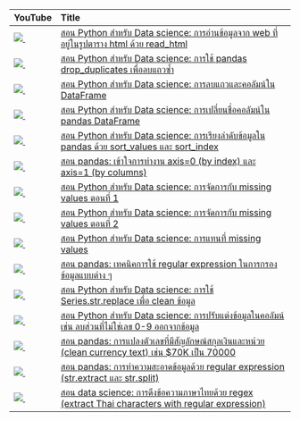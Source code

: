 | YouTube                                                                                                     | Title                                                                                                                                          |
|:------------------------------------------------------------------------------------------------------------|:-----------------------------------------------------------------------------------------------------------------------------------------------|
| <a href=https://youtu.be/ucjGGJHzC9I><img src=https://i.ytimg.com/vi/ucjGGJHzC9I/mqdefault.jpg />&nbsp;</a> | <a href="https://youtu.be/ucjGGJHzC9I">สอน Python สำหรับ Data science: การอ่านข้อมูลจาก web ที่อยู่ในรูปตาราง html ด้วย read_html</a>          |
| <a href=https://youtu.be/wO2KzbYKNFY><img src=https://i.ytimg.com/vi/wO2KzbYKNFY/mqdefault.jpg />&nbsp;</a> | <a href="https://youtu.be/wO2KzbYKNFY">สอน Python สำหรับ Data science: การใช้ pandas drop_duplicates เพื่อลบแถวซ้ำ</a>                          |
| <a href=https://youtu.be/_T9HUhE6XD4><img src=https://i.ytimg.com/vi/_T9HUhE6XD4/mqdefault.jpg />&nbsp;</a> | <a href="https://youtu.be/_T9HUhE6XD4">สอน Python สำหรับ Data science: การลบแถวและคอลัมน์ใน DataFrame</a>                                      |
| <a href=https://youtu.be/sZZkBpc_eo0><img src=https://i.ytimg.com/vi/sZZkBpc_eo0/mqdefault.jpg />&nbsp;</a> | <a href="https://youtu.be/sZZkBpc_eo0">สอน Python สำหรับ Data science: การเปลี่ยนชื่อคอลัมน์ใน pandas DataFrame</a>                            |
| <a href=https://youtu.be/Wa2xatlpOsI><img src=https://i.ytimg.com/vi/Wa2xatlpOsI/mqdefault.jpg />&nbsp;</a> | <a href="https://youtu.be/Wa2xatlpOsI">สอน Python สำหรับ Data science: การเรียงลำดับข้อมูลใน pandas ด้วย sort_values และ sort_index</a>        |
| <a href=https://youtu.be/29RJJ_Ia3SI><img src=https://i.ytimg.com/vi/29RJJ_Ia3SI/mqdefault.jpg />&nbsp;</a> | <a href="https://youtu.be/29RJJ_Ia3SI">สอน pandas: เข้าใจการทำงาน axis=0 (by index) และ axis=1 (by columns)</a>                                |
| <a href=https://youtu.be/Ysgqv1ICWU4><img src=https://i.ytimg.com/vi/Ysgqv1ICWU4/mqdefault.jpg />&nbsp;</a> | <a href="https://youtu.be/Ysgqv1ICWU4">สอน Python สำหรับ Data science: การจัดการกับ missing values ตอนที่ 1</a>                                 |
| <a href=https://youtu.be/Fib0R8yJOYE><img src=https://i.ytimg.com/vi/Fib0R8yJOYE/mqdefault.jpg />&nbsp;</a> | <a href="https://youtu.be/Fib0R8yJOYE">สอน Python สำหรับ Data science: การจัดการกับ missing values ตอนที่ 2</a>                                 |
| <a href=https://youtu.be/g3T4KTzfK3U><img src=https://i.ytimg.com/vi/g3T4KTzfK3U/mqdefault.jpg />&nbsp;</a> | <a href="https://youtu.be/g3T4KTzfK3U">สอน Python สำหรับ Data science: การแทนที่ missing values</a>                                           |
| <a href=https://youtu.be/KTGvdg9c_qU><img src=https://i.ytimg.com/vi/KTGvdg9c_qU/mqdefault.jpg />&nbsp;</a> | <a href="https://youtu.be/KTGvdg9c_qU">สอน pandas: เทคนิคการใช้ regular expression ในการกรองข้อมูลแบบต่าง ๆ</a>                                    |
| <a href=https://youtu.be/wPFmdm_kT3Y><img src=https://i.ytimg.com/vi/wPFmdm_kT3Y/mqdefault.jpg />&nbsp;</a> | <a href="https://youtu.be/wPFmdm_kT3Y">สอน Python สำหรับ Data science: การใช้ Series.str.replace เพื่อ clean ข้อมูล</a>                          |
| <a href=https://youtu.be/7IuM9iVI98s><img src=https://i.ytimg.com/vi/7IuM9iVI98s/mqdefault.jpg />&nbsp;</a> | <a href="https://youtu.be/7IuM9iVI98s">สอน Python สำหรับ Data science: การปรับแต่งข้อมูลในคอลัมน์ เช่น ลบส่วนที่ไม่ใช่เลข 0-9 ออกจากข้อมูล</a>            |
| <a href=https://youtu.be/AMlh2HO_r_E><img src=https://i.ytimg.com/vi/AMlh2HO_r_E/mqdefault.jpg />&nbsp;</a> | <a href="https://youtu.be/AMlh2HO_r_E">สอน pandas: การแปลงตัวเลขที่มีสัญลักษณ์สกุลเงินและหน่วย (clean currency text) เช่น $70K เป็น 70000</a>          |
| <a href=https://youtu.be/7spx-I6Omxk><img src=https://i.ytimg.com/vi/7spx-I6Omxk/mqdefault.jpg />&nbsp;</a> | <a href="https://youtu.be/7spx-I6Omxk">สอน pandas: การทำความสะอาดข้อมูลด้วย regular expression (str.extract และ str.split)</a>                |
| <a href=https://youtu.be/rEdibMiUQg0><img src=https://i.ytimg.com/vi/rEdibMiUQg0/mqdefault.jpg />&nbsp;</a> | <a href="https://youtu.be/rEdibMiUQg0">สอน data science: การดึงข้อความภาษาไทยด้วย regex (extract Thai characters with regular expression)</a> |
